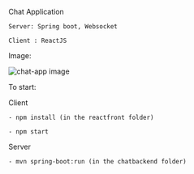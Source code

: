 Chat Application   

	Server: Spring boot, Websocket

	Client : ReactJS

Image:

![chat-app image](https://github.com/user-attachments/assets/0713ff09-5a26-4390-83d7-ccb40782a9ab)

To start:

Client
    
    - npm install (in the reactfront folder)
    
    - npm start
Server
   
    - mvn spring-boot:run (in the chatbackend folder)
